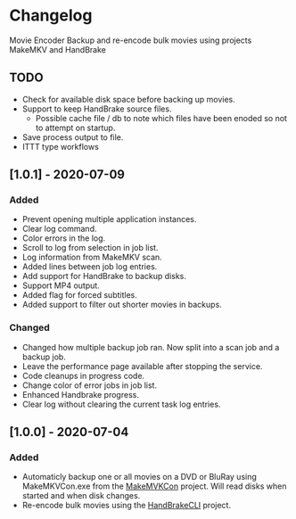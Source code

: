 # Changelog
Movie Encoder
Backup and re-encode bulk movies using projects MakeMKV and HandBrake

## TODO
- Check for available disk space before backing up movies.
- Support to keep HandBrake source files.
  - Possible cache file / db to note which files have been enoded so not to attempt on startup.
- Save process output to file.
- ITTT type workflows

## [1.0.1] - 2020-07-09
### Added
- Prevent opening multiple application instances.
- Clear log command.
- Color errors in the log.
- Scroll to log from selection in job list.
- Log information from MakeMKV scan.
- Added lines between job log entries.
- Add support for HandBrake to backup disks.
- Support MP4 output.
- Added flag for forced subtitles.
- Added support to filter out shorter movies in backups.

### Changed
- Changed how multiple backup job ran. Now split into a scan job and a backup job.
- Leave the performance page available after stopping the service.
- Code cleanups in progress code.
- Change color of error jobs in job list.
- Enhanced Handbrake progress.
- Clear log without clearing the current task log entries.

## [1.0.0] - 2020-07-04
### Added
- Automaticly backup one or all movies on a DVD or BluRay using MakeMKVCon.exe from the [MakeMVKCon](https://www.makemkv.com) project. 
  Will read disks when started and when disk changes.
- Re-encode bulk movies using the [HandBrakeCLI](https://handbrake.fr/) project.

